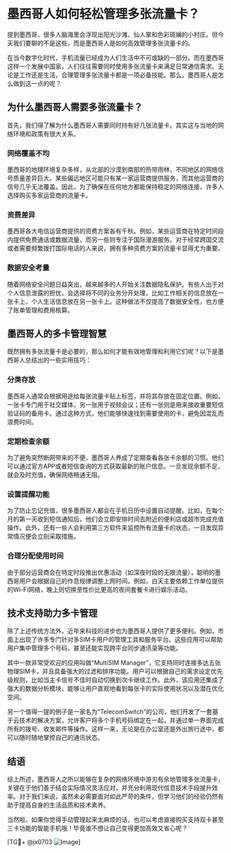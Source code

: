 # 墨西哥人如何轻松管理多张流量卡？

提到墨西哥，很多人脑海里会浮现出阳光沙滩、仙人掌和色彩斑斓的小村庄。但今天我们要聊的不是这些，而是墨西哥人是如何高效管理多张流量卡的。

在当今数字化时代，手机流量已经成为人们生活中不可或缺的一部分。而在墨西哥这样一个发展中国家，人们往往需要同时使用多张流量卡来满足日常通信需求。无论是工作还是生活，合理管理多张流量卡都是一项必备技能。那么，墨西哥人是怎么做到这一点的呢？

## 为什么墨西哥人需要多张流量卡？

首先，我们得了解为什么墨西哥人需要同时持有好几张流量卡。其实这与当地的网络环境和政策有很大关系。

### 网络覆盖不均

墨西哥的地理环境复杂多样，从北部的沙漠到南部的热带雨林，不同地区的网络信号质量差异巨大。某些偏远地区可能只有某一家运营商提供服务，而其他运营商的信号几乎无法覆盖。因此，为了确保在任何地方都能保持稳定的网络连接，许多人选择购买多家运营商的流量卡。

### 资费差异

墨西哥各大电信运营商提供的资费方案各有千秋。例如，某些运营商在特定时间段内提供免费通话或数据流量，而另一些则专注于国际漫游服务。对于经常跨国交流或者需要频繁拨打国际电话的人来说，拥有多种资费方案的流量卡显得尤为重要。

### 数据安全考量

随着网络安全问题日益突出，越来越多的人开始关注数据隐私保护。有些人出于对个人信息泄露的担忧，会选择将不同的业务分开处理，比如工作相关的信息放在一张卡上，个人生活信息放在另一张卡上。这种做法不仅提高了数据安全性，也方便了账单管理和费用核算。

## 墨西哥人的多卡管理智慧

既然拥有多张流量卡是必要的，那么如何才能有效地管理和利用它们呢？以下是墨西哥人总结出的一些实用技巧：

### 分类存放

墨西哥人通常会根据用途给每张流量卡贴上标签，并将其存放在固定位置。例如，一张卡专门用于社交媒体，另一张用于视频会议；还有一张则是用来接收重要短信验证码的备用卡。通过这种方式，他们能够快速找到需要使用的卡，避免因混乱而浪费时间。

### 定期检查余额

为了避免突然断网带来的不便，墨西哥人养成了定期查看各张卡余额的习惯。他们可以通过官方APP或者短信查询的方式获取最新的账户信息。一旦发现余额不足，就会及时充值，确保网络畅通无阻。

### 设置提醒功能

为了防止忘记充值，很多墨西哥人都会在手机日历中设置自动提醒。比如，在每个月的第一天收到短信通知后，他们会立即安排时间去附近的便利店或超市完成充值操作。此外，还有一些人会利用第三方软件来监控所有流量卡的状态，一旦发现异常情况便会立刻采取措施。

### 合理分配使用时间

由于部分运营商会在特定时段推出优惠活动（如深夜时段的无限流量），聪明的墨西哥用户会根据自己的作息规律调整上网时间。例如，白天主要依赖工作单位提供的Wi-Fi网络，晚上则切换至性价比更高的夜间套餐卡进行娱乐活动。

## 技术支持助力多卡管理

除了上述传统方法外，近年来科技的进步也为墨西哥人提供了更多便利。例如，市面上出现了许多专门针对多SIM卡用户的管理工具和服务平台。这些应用可以帮助用户集中管理多个号码，甚至还能实现跨平台同步通讯录等功能。

其中一款非常受欢迎的应用叫做“MultiSIM Manager”，它支持同时连接多达五张物理SIM卡，并且具备强大的过滤和排序功能。用户可以根据自己的需求设定优先级规则，比如当主卡信号不佳时自动切换到次卡继续工作。此外，该应用还集成了强大的数据分析模块，能够让用户直观地看到每张卡的实际使用状况以及潜在优化空间。

另一个值得一提的例子是一家名为“TelecomSwitch”的公司，他们开发了一套基于云技术的解决方案，允许客户将多个手机号码绑定在一起，并通过单一界面完成所有的拨号、收发邮件等操作。这样一来，无论是在办公室还是外出旅行途中，都可以随时随地掌控自己的通讯状态。

## 结语

综上所述，墨西哥人之所以能够在复杂的网络环境中游刃有余地管理多张流量卡，关键在于他们善于结合实际情况灵活应对，并充分利用现代信息技术手段提升效率。对于我们来说，虽然未必需要面对如此严苛的条件，但学习他们的经验仍然有助于提高自身的生活品质和技术素养。

当然啦，如果你觉得手动管理起来太麻烦的话，也可以考虑直接购买支持双卡甚至三卡功能的智能手机哦！毕竟谁不想让自己变得更加高效又省心呢？

[TG💪+ @jx0703 ![Image](https://github.com/user-attachments/assets/dbca1d08-cadb-493c-b0ec-ad6f7a83f270)]